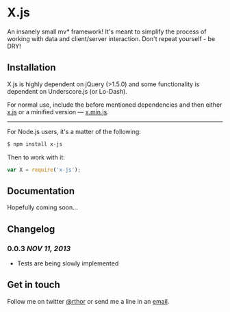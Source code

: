 # X.js

An insanely small mv* framework! It's meant to simplify the process of working with data and client/server interaction. Don't repeat yourself - be DRY!

## Installation

X.js is highly dependent on jQuery (>1.5.0) and some functionality is dependent on Underscore.js (or Lo-Dash).

For normal use, include the before mentioned dependencies and then either [x.js](build/x.js) or a minified version — [x.min.js](build/x.min.js).

---

For Node.js users, it's a matter of the following:

```sh
$ npm install x-js
```

Then to work with it:

```javascript
var X = require('x-js');
```

## Documentation

Hopefully coming soon...

## Changelog

### 0.0.3 *NOV 11, 2013*

- Tests are being slowly implemented

## Get in touch

Follow me on twitter [@rthor](http://twitter.com/rthor) or send me a line in an [email](mailto:ragnar.valgeirsson@gmail.com).
